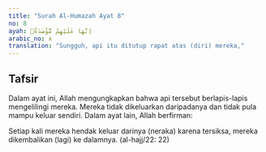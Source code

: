 ```yaml
---
title: "Surah Al-Humazah Ayat 8"
no: 8
ayah: اِنَّهَا عَلَيْهِمْ مُّؤْصَدَةٌۙ
arabic_no: ٨
translation: "Sungguh, api itu ditutup rapat atas (diri) mereka,"
---
```


## Tafsir

Dalam ayat ini, Allah mengungkapkan bahwa api tersebut berlapis-lapis mengelilingi mereka. Mereka tidak dikeluarkan daripadanya dan tidak pula mampu keluar sendiri. Dalam ayat lain, Allah berfirman:

Setiap kali mereka hendak keluar darinya (neraka) karena tersiksa, mereka dikembalikan (lagi) ke dalamnya. (al-hajj/22: 22)